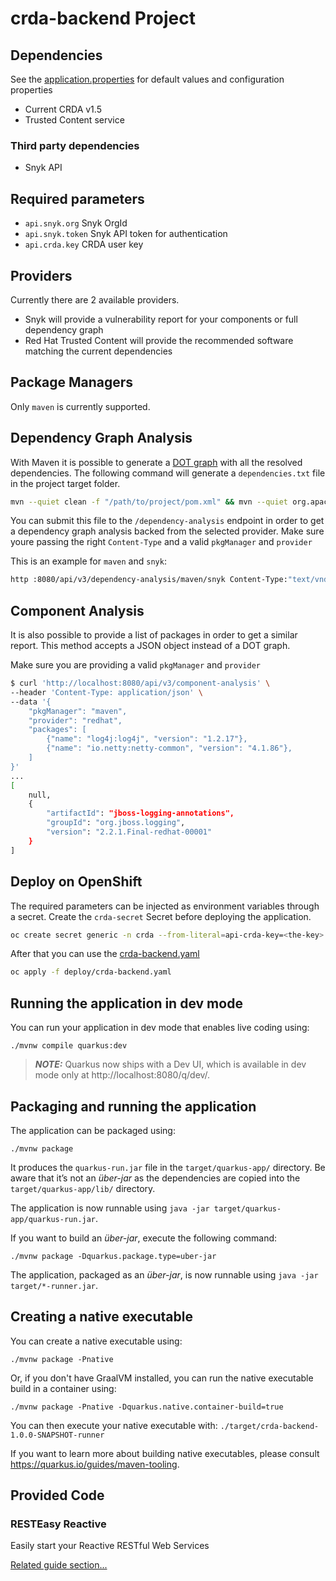 # crda-backend Project

## Dependencies

See the [application.properties](./src/main/resources/application.properties) for default values and configuration properties

- Current CRDA v1.5
- Trusted Content service

### Third party dependencies

 - Snyk API

## Required parameters

- `api.snyk.org` Snyk OrgId
- `api.snyk.token` Snyk API token for authentication
- `api.crda.key` CRDA user key

## Providers

Currently there are 2 available providers.

 - Snyk will provide a vulnerability report for your components or full dependency graph
 - Red Hat Trusted Content will provide the recommended software matching the current dependencies

## Package Managers

Only `maven` is currently supported.

## Dependency Graph Analysis

With Maven it is possible to generate a [DOT graph](https://graphviz.org/doc/info/lang.html) with all the resolved dependencies.
The following command will generate a `dependencies.txt` file in the project target folder.

```bash
mvn --quiet clean -f "/path/to/project/pom.xml" && mvn --quiet org.apache.maven.plugins:maven-dependency-plugin:3.5.0:tree -f "/path/to/project/pom.xml" -DoutputFile="/path/to/project/target/dependencies.txt" -DoutputType=dot -DappendOutput=true
```

You can submit this file to the `/dependency-analysis` endpoint in order to get a dependency graph analysis backed from the selected provider. Make sure youre passing the
right `Content-Type` and a valid `pkgManager` and `provider`

This is an example for `maven` and `snyk`:

```bash
http :8080/api/v3/dependency-analysis/maven/snyk Content-Type:"text/vnd.graphviz" @'./src/test/resources/dependencies.txt' | jq .
```

## Component Analysis

It is also possible to provide a list of packages in order to get a similar report. This method accepts a JSON object instead of a DOT graph.

Make sure you are providing a valid `pkgManager` and `provider`

```bash
$ curl 'http://localhost:8080/api/v3/component-analysis' \
--header 'Content-Type: application/json' \
--data '{
    "pkgManager": "maven",
    "provider": "redhat",
    "packages": [
        {"name": "log4j:log4j", "version": "1.2.17"},
        {"name": "io.netty:netty-common", "version": "4.1.86"},
    ]
}'
...
[
    null,
    {
        "artifactId": "jboss-logging-annotations",
        "groupId": "org.jboss.logging",
        "version": "2.2.1.Final-redhat-00001"
    }
]

```

## Deploy on OpenShift

The required parameters can be injected as environment variables through a secret. Create the `crda-secret` Secret before deploying the application.

```bash
oc create secret generic -n crda --from-literal=api-crda-key=<the-key> --from-literal=api-snyk-token=<the-token> --from-literal=api-snyk-org=<the-org> crda-secret
```

After that you can use the [crda-backend.yaml](./deploy/crda-backend.yaml)

```bash
oc apply -f deploy/crda-backend.yaml
```

## Running the application in dev mode

You can run your application in dev mode that enables live coding using:
```shell script
./mvnw compile quarkus:dev
```

> **_NOTE:_**  Quarkus now ships with a Dev UI, which is available in dev mode only at http://localhost:8080/q/dev/.

## Packaging and running the application

The application can be packaged using:
```shell script
./mvnw package
```
It produces the `quarkus-run.jar` file in the `target/quarkus-app/` directory.
Be aware that it’s not an _über-jar_ as the dependencies are copied into the `target/quarkus-app/lib/` directory.

The application is now runnable using `java -jar target/quarkus-app/quarkus-run.jar`.

If you want to build an _über-jar_, execute the following command:
```shell script
./mvnw package -Dquarkus.package.type=uber-jar
```

The application, packaged as an _über-jar_, is now runnable using `java -jar target/*-runner.jar`.

## Creating a native executable

You can create a native executable using: 
```shell script
./mvnw package -Pnative
```

Or, if you don't have GraalVM installed, you can run the native executable build in a container using: 
```shell script
./mvnw package -Pnative -Dquarkus.native.container-build=true
```

You can then execute your native executable with: `./target/crda-backend-1.0.0-SNAPSHOT-runner`

If you want to learn more about building native executables, please consult https://quarkus.io/guides/maven-tooling.

## Provided Code

### RESTEasy Reactive

Easily start your Reactive RESTful Web Services

[Related guide section...](https://quarkus.io/guides/getting-started-reactive#reactive-jax-rs-resources)
